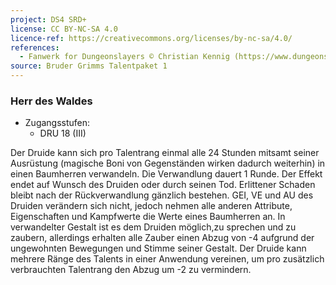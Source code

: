 ```yaml
---
project: DS4 SRD+
license: CC BY-NC-SA 4.0
licence-ref: https://creativecommons.org/licenses/by-nc-sa/4.0/
references: 
  - Fanwerk for Dungeonslayers © Christian Kennig (https://www.dungeonslayers.net/)
source: Bruder Grimms Talentpaket 1
---
```


### Herr des Waldes

- Zugangsstufen:
  - DRU 18 (III)

Der Druide kann sich pro Talentrang einmal alle 24 Stunden mitsamt seiner Ausrüstung (magische Boni von Gegenständen wirken dadurch weiterhin) in einen Baumherren verwandeln. Die Verwandlung dauert 1 Runde. Der Effekt endet auf Wunsch des Druiden oder durch seinen Tod. Erlittener Schaden bleibt nach der Rückverwandlung gänzlich bestehen. GEI, VE und AU des Druiden verändern sich nicht, jedoch nehmen alle anderen Attribute, Eigenschaften und Kampfwerte die Werte eines Baumherren an. In verwandelter Gestalt ist es dem Druiden möglich,zu sprechen und zu zaubern, allerdings erhalten alle Zauber einen Abzug von -4 aufgrund der ungewohnten Bewegungen und Stimme seiner Gestalt. Der Druide kann mehrere Ränge des Talents in einer Anwendung vereinen, um pro zusätzlich verbrauchten Talentrang den Abzug um -2 zu vermindern.

